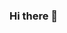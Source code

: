 ### Hi there 👋

<!--
**Shwetha17/Shwetha17** is a ✨ _special_ ✨ repository because its `README.md` (this file) appears on your GitHub profile.

Here are some ideas to get you started:

- 🔭 I’m currently working on developing new skills
- 🌱 I’m currently learning Data Analytics,Cloud-Computing Basics 
- 👯 I’m looking to collaborate on ..
- 🤔 I’m looking for help with Data Analysis Projects 
- 💬 Ask me about my previous projects.
- 📫 How to reach me: Email
- 😄 Pronouns: ...
- ⚡ Fun fact: ...
-->
